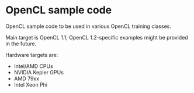 OpenCL sample code
==================

OpenCL sample code to be used in various OpenCL training classes.

Main target is OpenCL 1.1; OpenCL 1.2-specific examples might be provided in
the future.

Hardware targets are:
 - Intel/AMD CPUs
 - NVIDIA Kepler GPUs
 - AMD 79xx
 - Intel Xeon Phi
